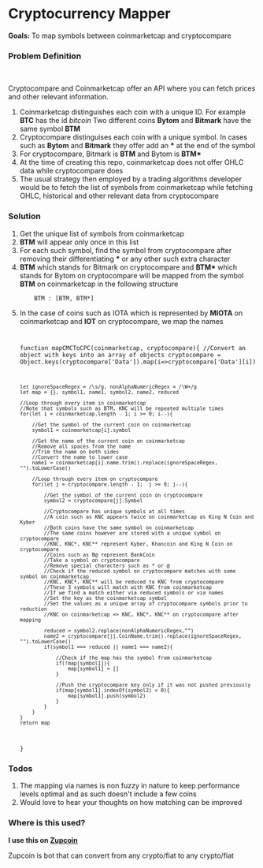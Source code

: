 <h1>Cryptocurrency Mapper</h1>
<b>Goals:</b> To map symbols between coinmarketcap and cryptocompare<br/>
<h3>Problem Definition</h3><br/>
<p>
Cryptocompare and Coinmarketcap offer an API where you can fetch prices and other relevant information.
<ol>
<li>Coinmarketcap distinguishes each coin with a unique ID. For example <b>BTC</b> has the id <i>bitcoin</i> Two different coins <b>Bytom</b> and <b>Bitmark</b> have the same symbol <b>BTM</b></li>
<li>Cryptocompare distinguises each coin with a unique symbol. In cases such as <b>Bytom</b> and <b>Bitmark</b> they offer add an <b>*</b> at the end of the symbol</li>
<li>For cryptocompare, Bitmark is <b>BTM</b> and Bytom is <b>BTM*</b></li>
<li>At the time of creating this repo, coinmarketcap does not offer OHLC data while cryptocompare does</li>
<li>The usual strategy then employed by a trading algorithms developer would be to fetch the list of symbols from coinmarketcap while fetching OHLC, historical and other relevant data from cryptocompare</li>
</ol>
</p>
<h3>Solution</h3>
<ol>
  <li>Get the unique list of symbols from coinmarketcap</li>
  <li><b>BTM</b> will appear only once in this list</li>
  <li>For each such symbol, find the symbol from cryptocompare after removing their differentiating <b>*</b> or any other such extra character</li>
  <li><b>BTM</b> which stands for Bitmark on cryptocompare and <b>BTM*</b> which stands for Bytom on cryptocompare will be mapped from the symbol <b>BTM</b> on coinmarketcap in the following structure</li>
  <code>
    BTM : [BTM, BTM*]
  </code>
  <li>In the case of coins such as IOTA which is represented by <b>MIOTA</b> on coinmarketcap and <b>IOT</b> on cryptocompare, we map the names</li>
  <code>
  
function mapCMCToCPC(coinmarketcap, cryptocompare){
	//Convert an object with keys into an array of objects
	cryptocompare = Object.keys(cryptocompare['Data']).map(i=>cryptocompare['Data'][i])

	let ignoreSpaceRegex = /\s/g, nonAlphaNumericRegex = /\W+/g
	let map = {}, symbol1, name1, symbol2, name2, reduced

	//Loop through every item in coinmarketcap
	//Note that symbols such as BTM, KNC will be repeated multiple times
	for(let i = coinmarketcap.length - 1; i >= 0; i--){

		//Get the symbol of the current coin on coinmarketcap
		symbol1 = coinmarketcap[i].symbol

		//Get the name of the current coin on coinmarketcap
		//Remove all spaces from the name
		//Trim the name on both sides
		//Convert the name to lower case
		name1 = coinmarketcap[i].name.trim().replace(ignoreSpaceRegex, "").toLowerCase()

		//Loop through every item on cryptocompare
		for(let j = cryptocompare.length - 1;  j >= 0; j--){

			//Get the symbol of the current coin on cryptocompare
			symbol2 = cryptocompare[j].Symbol

			//Cryptocompare has unique symbols at all times
			//A coin such as KNC appears twice on coinmarketcap as King N Coin and Kyber
			//Both coins have the same symbol on coinmarketcap
			//The same coins however are stored with a unique symbol on cryptocompare
			//KNC, KNC*, KNC** represent Kyber, Khancoin and King N Coin on cryptocompare
			//Coins such as B@ represent BankCoin
			//Take a symbol on cryptocompare
			//Remove special characters such as * or @
			//Check if the reduced symbol on cryptocompare matches with some symbol on coinmarketcap
			//KNC, KNC*, KNC** will be reduced to KNC from cryptocompare
			//These 3 symbols will match with KNC from coinmarketcap
			//If we find a match either via reduced symbols or via names
			//Set the key as the coinmarketcap symbol
			//Set the values as a unique array of cryptocompare symbols prior to reduction
			//KNC on coinmarketcap => KNC, KNC*, KNC** on cryptocompare after mapping

			reduced = symbol2.replace(nonAlphaNumericRegex,"")
			name2 = cryptocompare[j].CoinName.trim().replace(ignoreSpaceRegex, "").toLowerCase()	
			if(symbol1 === reduced || name1 === name2){

				//Check if the map has the symbol from coinmarketcap
				if(!map[symbol1]){
					map[symbol1] = []
				}

				//Push the cryptocompare key only if it was not pushed previously
				if(map[symbol1].indexOf(symbol2) < 0){
					map[symbol1].push(symbol2)	
				}
			}
		}
	}
	return map
}
  </code>
</ol>

<h3>Todos</h3>
<ol>
<li>The mapping via names is non fuzzy in nature to keep performance levels optimal and as such doesn't include a few coins</li>
<li>Would love to hear your thoughts on how matching can be improved</li>
</ol>

<h3>Where is this used?</h3>
<b>I use this on <a href="https://botlist.co/bots/zupcoin" target="_blank">Zupcoin</a></b>
<p>Zupcoin is bot that can convert from any crypto/fiat to any crypto/fiat</p>


